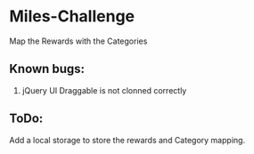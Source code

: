 # Miles-Challenge
Map the Rewards with the Categories
## Known bugs:
1. jQuery UI Draggable is not clonned correctly

## ToDo:
Add a local storage to store the rewards and Category mapping.
